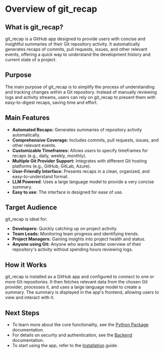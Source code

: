 # Overview of git_recap

## What is git_recap?

git_recap is a GitHub app designed to provide users with concise and insightful summaries of their Git repository activity. It automatically generates recaps of commits, pull requests, issues, and other relevant events, offering a quick way to understand the development history and current state of a project.

## Purpose

The main purpose of git_recap is to simplify the process of understanding and tracking changes within a Git repository. Instead of manually reviewing logs and activity streams, users can rely on git_recap to present them with easy-to-digest recaps, saving time and effort.

## Main Features

-   **Automated Recaps:** Generates summaries of repository activity automatically.
-   **Comprehensive Coverage:** Includes commits, pull requests, issues, and other relevant events.
-   **Customizable Timeframes:** Allows users to specify timeframes for recaps (e.g., daily, weekly, monthly).
-   **Multiple Git Provider Support:** Integrates with different Git hosting platforms (e.g., GitHub, GitLab, Azure).
-   **User-Friendly Interface:** Presents recaps in a clean, organized, and easy-to-understand format.
- **LLM Powered**: Uses a large language model to provide a very concise summary.
- **Easy to use**: The interface is designed for ease of use.

## Target Audience

git_recap is ideal for:

-   **Developers:** Quickly catching up on project activity.
-   **Team Leads:** Monitoring team progress and identifying trends.
-   **Project Managers:** Gaining insights into project health and status.
-   **Anyone using Git:** Anyone who wants a better overview of their repository's activity without spending hours reviewing logs.

## How it Works

git_recap is installed as a GitHub app and configured to connect to one or more Git repositories. It then fetches relevant data from the chosen Git provider, processes it, and uses a large language model to create a summary. The summary is displayed in the app's frontend, allowing users to view and interact with it.

## Next Steps

-   To learn more about the core functionality, see the [Python Package](python-package.md) documentation.
-   For details on security and authentication, see the [Backend](backend.md) documentation.
-   To start using the app, refer to the [Installation](installation.md) guide.